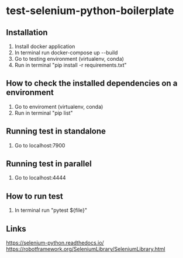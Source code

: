 # test-selenium-python-boilerplate

## Installation

1. Install docker application
2. In terminal run docker-compose up --build
3. Go to testing environment (virtualenv, conda)
4. Run in terminal "pip install -r requirements.txt"


## How to check the installed dependencies on a environment

1. Go to enviroment (virtualenv, conda)
2. Run in terminal "pip list"

## Running test in standalone

1. Go to localhost:7900

## Running test in parallel

1. Go to localhost:4444

## How to run test

1. In terminal run "pytest ${file}"

## Links

https://selenium-python.readthedocs.io/
https://robotframework.org/SeleniumLibrary/SeleniumLibrary.html
